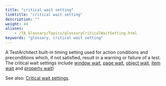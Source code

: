 ```yaml
--- 
title: "critical wait setting"
linktitle: "critical wait setting"
description: ""
weight: 44
aliases: 
    - /TA_Glossary/Topics/glossaryCriticalWaitSetting.html
keywords: "glossary, critical wait setting"
---
```


A TestArchitect built-in timing setting used for action conditions and preconditions which, if not satisfied, result in a warning or failure of a test. The critical wait settings include [window wait](/TA_Automation/Topics/bis_window_wait.html), [page wait](/TA_Automation/Topics/bis_page_wait.html), [object wait](/TA_Automation/Topics/bis_object_wait.html), [item wait](/TA_Automation/Topics/bis_item_wait.html) and [property wait](/TA_Automation/Topics/bis_property_wait.html)\)

See also: [Critical wait settings](/TA_Automation/Topics/timing_critical_wait_settings.html).


